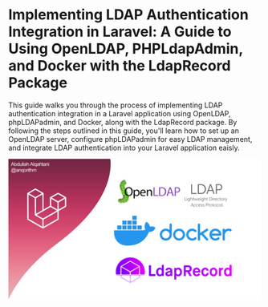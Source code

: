 # Implementing LDAP Authentication Integration in Laravel: A Guide to Using OpenLDAP, PHPLdapAdmin, and Docker with the LdapRecord Package

This guide walks you through the process of implementing LDAP authentication integration in a Laravel application using OpenLDAP, phpLDAPadmin, and Docker, along with the LdapRecord package. By following the steps outlined in this guide, you'll learn how to set up an OpenLDAP server, configure phpLDAPadmin for easy LDAP management, and integrate LDAP authentication into your Laravel application eaisly.


![Poster](./assets/Poster.png)